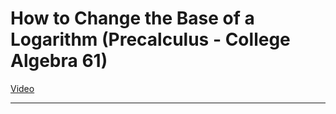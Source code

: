 # How to Change the Base of a Logarithm (Precalculus - College Algebra 61)

[Video](https://www.youtube.com/watch?v=tgcFt8zGnNE)

---
